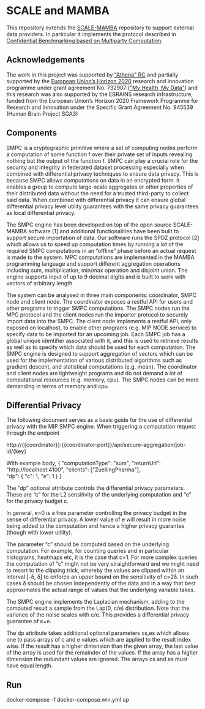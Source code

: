 # SCALE and MAMBA

This repository extends the [SCALE-MAMBA](https://github.com/KULeuven-COSIC/SCALE-MAMBA) repository to support external data providers. In particular it implements the protocol described in [Confidential Benchmarking based on Multiparty Computation](https://fc16.ifca.ai/preproceedings/10_Damgaard.pdf).

## Acknowledgements

The work in this project was supported by ["Athena" RC](https://www.athena-innovation.gr/en) and partially supported by the [European Union’s Horizon 2020](https://ec.europa.eu/programmes/horizon2020/en/) research and innovation programme under grant agreement No. 732907 (["My Health, My Data"](http://www.myhealthmydata.eu/why-mhmd/)) and this research was also supported by the EBRAINS research infrastructure, funded from the European Union’s Horizon 2020 Framework Programme for Research and Innovation under the Specific Grant Agreement No. 945539 (Human Brain Project SGA3)

## Components

SMPC is a cryptographic primitive where a set of computing nodes perform a computation of some function f over their private set of inputs revealing nothing but the output of the function f. SMPC can play a crucial role for the security and integrity in federated dataset processing especially when combined with differential privacy techniques to ensure data privacy. This is because SMPC allows computations on data in an encrypted form. It enables a group to compute large-scale aggregates or other properties of their distributed data without the need for a trusted third-party to collect said data. When combined with differential privacy it can ensure global differential privacy level utility guarantees with the same privacy guarantees as local differential privacy.

The SMPC engine has been developed on top of the open source SCALE-MAMBA software [1] and additional functionalities have been built to support secure importation of data. Our software runs the SPDZ protocol [2] which allows us to speed up computation times by running a lot of the required SMPC computations in an “offline” phase before an actual request is made to the system. MPC computations are implemented in the MAMBA programming language and support different aggregation operations including sum, multiplication, min/max operation and disjoint union. The engine supports input of up to 9 decimal digits and is built to work with vectors of arbitrary length.

The system can be analysed in three main components: coordinator, SMPC node and client node. The coordinator exposes a restful API for users and other programs to trigger SMPC computations. The SMPC nodes run the MPC protocol and the client nodes run the importer protocol to securely import data into the SMPC. The client node implements a restful API, only exposed on localhost, to enable other programs (e.g. MIP NODE service) to specify data to be imported for an upcoming job. Each SMPC job has a global unique identifier associated with it, and this is used to retrieve results as well as to specify which data should be used for each computation. The SMPC engine is designed to support aggregation of vectors which can be used for the implementation of various distributed algorithms such as gradient descent, and statistical computations (e.g. mean). The coordinator and client nodes are lightweight programs and do not demand a lot of computational resources (e.g. memory, cpu). The SMPC nodes can be more demanding in terms of memory and cpu.

## Differential Privacy


The following document serves as a basic guide for the use of differential privacy with the MIP SMPC engine. When triggering a computation request through the endpoint 

http://{{coordinator}}:{{coordinator-port}}/api/secure-aggregation/job-id/{key}

With example body,
{
    "computationType": "sum",
    "returnUrl": "http://localhost:4100",
    "clients": ["ZuellingPharma"],    
    "dp": {
        "c": 1,
        "e": 1
    }
}


The “dp” optional attribute controls the differential privacy parameters. These are “c” for the L2 sensitivity of the underlying computation and “e” for the privacy budget ε. 

In general, e>0  is a free parameter controlling the privacy budget in the sense of differential privacy. A lower value of e will result in more noise being added to the computation and hence a higher privacy guarantee (though with lower utility). 

The parameter “c” should be computed based on the underlying computation. For example, for counting queries and in particular histograms, heatmaps etc, it is the case that c=1. For more complex queries the computation of “c” might not be very straightforward and we might need to resort to the clipping trick, whereby the values are clipped within an interval [-δ, δ] to enforce an upper bound on the sensitivity of c=2δ. In such cases δ should be chosen independently of the data and in a way that best approximates the actual range of values that the underlying variable takes.

The SMPC engine implements the Laplacian mechanism, adding to the computed result a sample from the Lap(0, c/e) distribution. Note that the variance of the noise scales with c/e. 
This provides a differential privacy guarantee of ε=e. 

The dp attribute takes additional optional parameters cs,es which allows one to pass arrays of c and e values which are applied to the result index wise. If the result has a higher dimension than the given array, the last value of the array is used for the remainder of the values. If the array has a higher dimension the redundant values are ignored. The arrays cs and es must have equal length.


## Run

docker-compose -f docker-compose.win.yml up
